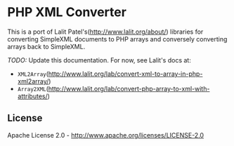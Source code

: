 PHP XML Converter
=================

This is a port of Lalit Patel's(http://www.lalit.org/about/) libraries for converting SimpleXML documents to 
PHP arrays and conversely converting arrays back to SimpleXML.  


*TODO:* Update this documentation.  For now, see Lalit's docs at:
 * `XML2Array`(http://www.lalit.org/lab/convert-xml-to-array-in-php-xml2array/)
 * `Array2XML`(http://www.lalit.org/lab/convert-php-array-to-xml-with-attributes/)
 
 License
 -------
 Apache License 2.0 - http://www.apache.org/licenses/LICENSE-2.0
